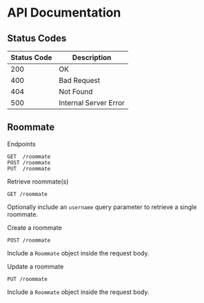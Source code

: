 # API Documentation

## Status Codes

| Status Code | Description           |
| ----------- | --------------------- |
| 200         | OK                    |
| 400         | Bad Request           |
| 404         | Not Found             |
| 500         | Internal Server Error |

## Roommate

Endpoints

```
GET  /roommate
POST /roommate
PUT  /roommate
```

Retrieve roommate(s)

```
GET /roommate
```

Optionally include an `username` query parameter to retrieve a single roommate.

Create a roommate

```
POST /roommate
```

Include a `Roommate` object inside the request body.

Update a roommate

```
PUT /roommate
```

Include a `Roommate` object inside the request body.
